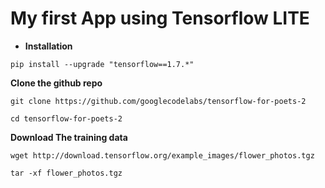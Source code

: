 # My first App using Tensorflow LITE


- **Installation** 

```
pip install --upgrade "tensorflow==1.7.*"

```

**Clone the github repo**
```
git clone https://github.com/googlecodelabs/tensorflow-for-poets-2

cd tensorflow-for-poets-2
```

**Download The training data**

```
wget http://download.tensorflow.org/example_images/flower_photos.tgz

tar -xf flower_photos.tgz
```
